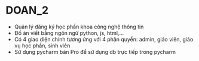 # DOAN_2
+ Quản lý đăng ký học phần khoa công nghệ thông tin
+ Đồ án viết bằng ngôn ngữ python, js, html,...
+ Có 4 giao diện chính tương ứng với 4 phân quyền: admin, giáo viên, giáo vụ học phần, sinh viên
+ Sử dụng pycharm bản Pro để sử dụng db trực tiếp trong pycharm
